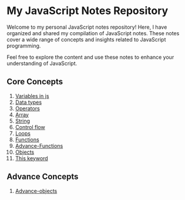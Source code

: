 # My JavaScript Notes Repository

Welcome to my personal JavaScript notes repository! Here, I have organized and shared my compilation of JavaScript notes. These notes cover a wide range of concepts and insights related to JavaScript programming.

Feel free to explore the content and use these notes to enhance your understanding of JavaScript.

## Core Concepts

1) [Variables in js](https://github.com/syedamir5560/JavaScript-Notes/blob/main/variable.js)
2) [Data types](https://github.com/syedamir5560/JavaScript-Notes/blob/main/variable.js)
3) [Operators](https://github.com/syedamir5560/JavaScript-Notes/blob/main/operators.js)
4) [Array](https://github.com/syedamir5560/JavaScript-Notes/blob/main/array_manipulation.js)
5) [String](https://github.com/syedamir5560/JavaScript-Notes/blob/main/string_manipulation.js)
6) [Control flow](https://github.com/syedamir5560/JavaScript-Notes/blob/main/control-flow.js)
7) [Loops](https://github.com/syedamir5560/JavaScript-Notes/blob/main/loops.js)
8) [Functions](https://github.com/syedamir5560/JavaScript-Notes/blob/main/functions.js)
9) [Advance-Functions](https://github.com/syedamir5560/JavaScript-Notes/blob/main/Advance-function.js)
10) [Objects](https://github.com/syedamir5560/JavaScript-Notes/blob/main/loops.js)
11) [This keyword](https://github.com/syedamir5560/JavaScript-Notes/blob/main/thisKeyword.js)

## Advance Concepts

1) [Advance-objects](https://github.com/syedamir5560/JavaScript-Notes/blob/main/object-datatypes.js)

